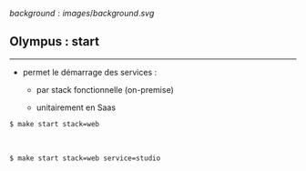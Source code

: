 $background:images/background.svg$
## Olympus : start
---
* permet le démarrage des services :

  * par stack fonctionnelle (on-premise)

  * unitairement en Saas

```sh
$ make start stack=web
```

<br/>

```sh
$ make start stack=web service=studio
```

